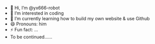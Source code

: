 - 👋 Hi, I’m @yx666-robot
- 👀 I’m interested in coding
- 🌱 I’m currently learning how to build my own website & use Github
- 😄 Pronouns: him
- ⚡ Fun fact: ...
- To be continued……
